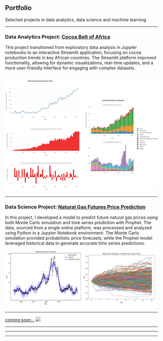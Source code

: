 ## Portfolio
Selected projects in data analytics, data science and machine learning

---

### Data Analytics Project: [Cocoa Belt of Africa](https://cocoabeltofafrica.streamlit.app/)
This project transitioned from exploratory data analysis in Jupyter notebooks to an interactive Streamlit application, focusing on cocoa production trends in key African countries. The Streamlit platform improved functionality, allowing for dynamic visualizations, real-time updates, and a more user-friendly interface for engaging with complex datasets.



<img src="images/cocoa_collection.jpg?raw=true"/>


---
### Data Science Project: [Natural Gas Futures Price Prediction](https://github.com/danielkaroly/Natural-Gas-Futures-Forecast)
In this project, I developed a model to predict future natural gas prices using both Monte Carlo simulation and time series prediction with Prophet. The data, sourced from a single online platform, was processed and analyzed using Python in a Jupyter Notebook environment. The Monte Carlo simulation provided probabilistic price forecasts, while the Prophet model leveraged historical data to generate accurate time series predictions.

<img src="images/NG_collection.jpg?raw=true"/>

---
[coming soon...](http://example.com/)
<img src="images/dummy_thumbnail.jpg?raw=true"/>

---


---




---

